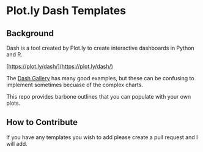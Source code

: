 # Plot.ly Dash Templates

## Background

Dash is a tool created by Plot.ly to create interactive dashboards in Python and R.

[https://plot.ly/dash/](https://plot.ly/dash/)

The [Dash Gallery](https://dash-gallery.plotly.host/) has many good examples, but these can be confusing to implement sometimes becuase of the complex charts.

This repo provides barbone outlines that you can populate with your own plots.

## How to Contribute

If you have any templates you wish to add please create a pull request and I will add.
